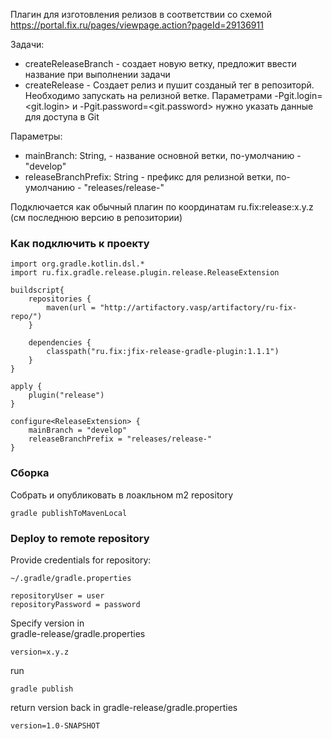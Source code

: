 Плагин для изготовления релизов в соответствии со схемой https://portal.fix.ru/pages/viewpage.action?pageId=29136911

Задачи:  
 * createReleaseBranch - создает новую ветку, предложит ввести название при выполнении задачи  
 * createRelease - Создает релиз и пушит созданый тег в репозиторй. Необходимо запускать на релизной ветке. 
 Параметрами  -Pgit.login=<git.login> и -Pgit.password=<git.password> нужно указать данные для доступа в Git
    
Параметры:
 * mainBranch: String, - название основной ветки, по-умолчанию - "develop"
 * releaseBranchPrefix: String - префикс для релизной ветки, по-умолчанию - "releases/release-"


Подключается как обычный плагин по координатам ru.fix:release:x.y.z (см последнюю версию в репозитории)

### Как подключить к проекту

```
import org.gradle.kotlin.dsl.*
import ru.fix.gradle.release.plugin.release.ReleaseExtension

buildscript{
    repositories {
        maven(url = "http://artifactory.vasp/artifactory/ru-fix-repo/")
    }

    dependencies {
        classpath("ru.fix:jfix-release-gradle-plugin:1.1.1")
    }
}

apply {
    plugin("release")
}

configure<ReleaseExtension> {
    mainBranch = "develop"
    releaseBranchPrefix = "releases/release-"
}

```
    
### Сборка    
Собрать и опубликовать в лоакльном m2 repository
```
gradle publishToMavenLocal
```

### Deploy to remote repository
Provide credentials for repository:  
```
~/.gradle/gradle.properties

repositoryUser = user
repositoryPassword = password
```
Specify version in  
gradle-release/gradle.properties
```
version=x.y.z
```
run
```
gradle publish

```
return version back in 
gradle-release/gradle.properties
```
version=1.0-SNAPSHOT
```